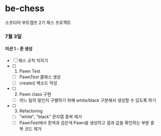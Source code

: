 # be-chess
소프티어 부트캠프 2기 체스 프로젝트


### 7월 3일
#### 미션 1 - 폰 생성
- [ ] 체스 규칙 익히기
- [ ] 1. Pawn Test
    - [ ] PawnTest 클래스 생성
    - [ ] create() 메소드 작성
- [ ] 2. Pawn class 구현
    - [ ] 어느 팀의 말인지 구별하기 위해 white/black 구분해서 생성할 수 있도록 하기
- [ ] 3. Refactoring
    - [ ] "white", "black" 문자열 중복 제거
    - [ ] PawnTest에서 흰색과 검은색 Pawn을 생성하고 결과 값을 확인하는 부분 중복 코드 제거